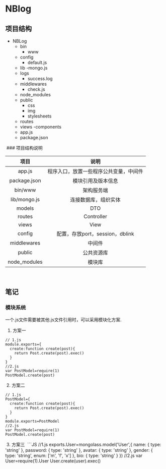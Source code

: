 # NBlog

## 项目结构
- NBLog
  - bin
    - www 
  - config
    - default.js
  - lib
    -mongo.js
  - logs
    - success.log
  - middlewares
    - check.js
  - node_modules
  - public
    - css
    - img
    - stylesheets
  - routes
  - views
    -components
  - app.js
  - package.json
  
  ### 项目结构说明
  
  项目|说明
  :--:|:--:
  app.js|程序入口，放置一些程序公共变量，中间件
  package.json|模块引用及版本信息
  bin/www|架构服务端
  lib/mongo.js|连接数据库，组织实体
  models|DTO
  routes|Controller
  views|View
  config|配置，存放port，session，dblink
  middlewares|中间件
  public|公共资源库
  node_modules|模块库
  
## 笔记

### 模块系统
  一个.js文件需要被其他.js文件引用时，可以采用模块化方案.
  1. 方案一
  ```JS
  // 1.js
  module.exports={
    create:function create(post){
      return Post.create(post).exec()
    }
  }
  //2.js
  var PostModel=require(1)
  PostModel.create(post)  
  ```
  2. 方案二
  ```JS
  // 1.js
  PostModel={
    create:function create(post){
      return Post.create(post).exec()
    }
  }
  module.exports=PostModel
  //2.js
  var PostModel=require(1)
  PostModel.create(post)  
  ```
  
  3. 方案三
  ```JS
  //1.js
  exports.User=mongolass.model('User',{
    name: { type: 'string' },
    password: { type: 'string' },
    avatar: { type: 'string' },
    gender: { type: 'string', enum: ['m', 'f', 'x'] },
    bio: { type: 'string' }
  })
  //2.js
  var User=require(1).User
  User.create(user).exec()
  ```

  
  
  
  
  
  
